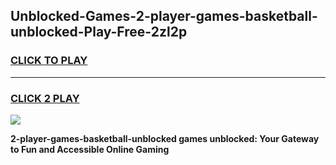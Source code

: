
## Unblocked-Games-2-player-games-basketball-unblocked-Play-Free-2zl2p
<h3>
<a href="https://premium76.site?title=2-player-games-basketball-unblocked&ref=20A">CLICK TO PLAY</a></h3>
<hr>

<h3>
<a href="https://premium76.site?title=2-player-games-basketball-unblocked&ref=20A">CLICK 2 PLAY</a>
  
</h3>

<a href="https://premium76.site?title=2-player-games-basketball-unblocked&ref=20A"><img src="https://clearcache.store/games.png"></a>


**2-player-games-basketball-unblocked games unblocked: Your Gateway to Fun and Accessible Online Gaming**

